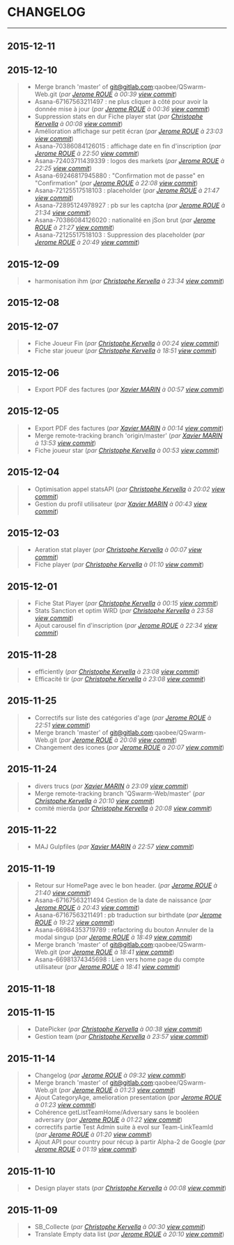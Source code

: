 # CHANGELOG
---

## 2015-12-11

## 2015-12-10
> + Merge branch 'master' of git@gitlab.com:qaobee/QSwarm-Web.git (*par [Jerome ROUE](jerome.roue@gmail.com) à 00:39 [view commit](https://gitlab.com/qaobee/qaobee-swarn/commit/15944e541bfd389f442e4e010c74398f05b443c2)*)
> + Asana-67167563211497 : ne plus cliquer à côté pour avoir la donnée mise à jour (*par [Jerome ROUE](jerome.roue@gmail.com) à 00:36 [view commit](https://gitlab.com/qaobee/qaobee-swarn/commit/137a7e89a6ed572566414dfc525c4c3bc5f82a19)*)
> + Suppression stats en dur Fiche player stat (*par [Christophe Kervella](ch.kervella@gmail.com) à 00:08 [view commit](https://gitlab.com/qaobee/qaobee-swarn/commit/e728ee2f76feea7435bfeff4f0518fa98f97ec4f)*)
> + Amélioration affichage sur petit écran (*par [Jerome ROUE](jerome.roue@gmail.com) à 23:03 [view commit](https://gitlab.com/qaobee/qaobee-swarn/commit/a48179401904b8048e9133527c8c11c993d43d39)*)
> + Asana-70386084126015 : affichage date en fin d'inscription (*par [Jerome ROUE](jerome.roue@gmail.com) à 22:50 [view commit](https://gitlab.com/qaobee/qaobee-swarn/commit/f833ee771d4cfb5c6c13e42173d64d1098371f2d)*)
> + Asana-72403711439339 : logos des markets (*par [Jerome ROUE](jerome.roue@gmail.com) à 22:25 [view commit](https://gitlab.com/qaobee/qaobee-swarn/commit/6c3c5d9a4934e118990162ca45145b4de7ec7735)*)
> + Asana-69246817945880 : "Confirmation mot de passe" en "Confirmation" (*par [Jerome ROUE](jerome.roue@gmail.com) à 22:08 [view commit](https://gitlab.com/qaobee/qaobee-swarn/commit/6b979ad06fdefe58cb2e6310a05ad5758eb833ba)*)
> + Asana-72125517518103 : placeholder (*par [Jerome ROUE](jerome.roue@gmail.com) à 21:47 [view commit](https://gitlab.com/qaobee/qaobee-swarn/commit/4520269b75d1e571fe63e2ca49e246e097464c5d)*)
> + Asana-72895124978927 : pb sur les captcha (*par [Jerome ROUE](jerome.roue@gmail.com) à 21:34 [view commit](https://gitlab.com/qaobee/qaobee-swarn/commit/7017ff3c34c7e0846a8d176ee7ba7366d5e82f49)*)
> + Asana-70386084126020 : nationalité en jSon brut (*par [Jerome ROUE](jerome.roue@gmail.com) à 21:27 [view commit](https://gitlab.com/qaobee/qaobee-swarn/commit/9dc48da9c51576007f2b9196d85478ac2b45df4d)*)
> + Asana-72125517518103 : Suppression des placeholder (*par [Jerome ROUE](jerome.roue@gmail.com) à 20:49 [view commit](https://gitlab.com/qaobee/qaobee-swarn/commit/00726aaf482de92fce0445c8ce8979e9a4520a1d)*)

## 2015-12-09
> + harmonisation ihm (*par [Christophe Kervella](ch.kervella@gmail.com) à 23:34 [view commit](https://gitlab.com/qaobee/qaobee-swarn/commit/61f39e0f957c362b8259b4f3b210a710a2e3fa07)*)

## 2015-12-08

## 2015-12-07
> + Fiche Joueur Fin (*par [Christophe Kervella](ch.kervella@gmail.com) à 00:24 [view commit](https://gitlab.com/qaobee/qaobee-swarn/commit/5818fb07946ec15ef53ccbdf2a8204124f9b0300)*)
> + Fiche star joueur (*par [Christophe Kervella](ch.kervella@gmail.com) à 18:51 [view commit](https://gitlab.com/qaobee/qaobee-swarn/commit/68c21a5647a059d2b926a053416371c70c1637b9)*)

## 2015-12-06
> + Export PDF des factures (*par [Xavier MARIN](marin.xavier@gmail.com) à 00:57 [view commit](https://gitlab.com/qaobee/qaobee-swarn/commit/a3837d062cb9e3663add8e90aaa0827fe00ee700)*)

## 2015-12-05
> + Export PDF des factures (*par [Xavier MARIN](marin.xavier@gmail.com) à 00:14 [view commit](https://gitlab.com/qaobee/qaobee-swarn/commit/f8a6c27db78055ecf8ee8672a918d7b20a54a4b5)*)
> + Merge remote-tracking branch 'origin/master' (*par [Xavier MARIN](marin.xavier@gmail.com) à 13:53 [view commit](https://gitlab.com/qaobee/qaobee-swarn/commit/f02ed3ee87058d97661bbd3a5b16920acdbd3ba9)*)
> + Fiche joueur star (*par [Christophe Kervella](ch.kervella@gmail.com) à 00:53 [view commit](https://gitlab.com/qaobee/qaobee-swarn/commit/93dad39cbb368da2c1a7acd513245d4e0a5be259)*)

## 2015-12-04
> + Optimisation appel statsAPI (*par [Christophe Kervella](ch.kervella@gmail.com) à 20:02 [view commit](https://gitlab.com/qaobee/qaobee-swarn/commit/1e388fec41640d3b64b83553a1101469b7477178)*)
> + Gestion du profil utilisateur (*par [Xavier MARIN](marin.xavier@gmail.com) à 00:43 [view commit](https://gitlab.com/qaobee/qaobee-swarn/commit/3dd907e680c0466fe87057eee310c15f206b141e)*)

## 2015-12-03
> + Aeration stat player (*par [Christophe Kervella](ch.kervella@gmail.com) à 00:07 [view commit](https://gitlab.com/qaobee/qaobee-swarn/commit/1017a573358b3cb017caee9f72f468555922c6f1)*)
> + Fiche player (*par [Christophe Kervella](ch.kervella@gmail.com) à 01:10 [view commit](https://gitlab.com/qaobee/qaobee-swarn/commit/23e310669c20273a1e866a31d282f6d0e516e76a)*)

## 2015-12-01
> + Fiche Stat Player (*par [Christophe Kervella](ch.kervella@gmail.com) à 00:15 [view commit](https://gitlab.com/qaobee/qaobee-swarn/commit/47fcb82c7781c080109ff54363c494e5268b2f78)*)
> + Stats Sanction et optim WRD (*par [Christophe Kervella](ch.kervella@gmail.com) à 23:58 [view commit](https://gitlab.com/qaobee/qaobee-swarn/commit/637d416b7d158399ac2787fe812b632a4254fb57)*)
> + Ajout carousel fin d'inscription (*par [Jerome ROUE](jerome.roue@gmail.com) à 22:34 [view commit](https://gitlab.com/qaobee/qaobee-swarn/commit/9fcb57ddcd15e5d424845d795c9cea5dee77002f)*)

## 2015-11-28
> + efficiently (*par [Christophe Kervella](ch.kervella@gmail.com) à 23:08 [view commit](https://gitlab.com/qaobee/qaobee-swarn/commit/e6692f27d83c6aa0b09cb3e2fad3bf24c27acfca)*)
> + Efficacité tir (*par [Christophe Kervella](ch.kervella@gmail.com) à 23:08 [view commit](https://gitlab.com/qaobee/qaobee-swarn/commit/55ca86fabb96da5693a386ccd0717ddf7f528518)*)

## 2015-11-25
> + Correctifs sur liste des catégories d'age (*par [Jerome ROUE](jerome.roue@gmail.com) à 22:51 [view commit](https://gitlab.com/qaobee/qaobee-swarn/commit/9cde8c116b25f3443dc815333e824eddf17332ac)*)
> + Merge branch 'master' of git@gitlab.com:qaobee/QSwarm-Web.git (*par [Jerome ROUE](jerome.roue@gmail.com) à 20:08 [view commit](https://gitlab.com/qaobee/qaobee-swarn/commit/a40ba9299ff58d9b44d39b466804d2d18395435d)*)
> + Changement des icones (*par [Jerome ROUE](jerome.roue@gmail.com) à 20:07 [view commit](https://gitlab.com/qaobee/qaobee-swarn/commit/710378595104bbef3ce1432f70f654982c63e36a)*)

## 2015-11-24
> + divers trucs (*par [Xavier MARIN](marin.xavier@gmail.com) à 23:09 [view commit](https://gitlab.com/qaobee/qaobee-swarn/commit/d7763e2a400158195cfd1c4c6d601defbe8370ea)*)
> + Merge remote-tracking branch 'QSwarm-Web/master' (*par [Christophe Kervella](ch.kervella@gmail.com) à 20:10 [view commit](https://gitlab.com/qaobee/qaobee-swarn/commit/b34ffb6c04f6841f44a8a0b6cf6a3a5c1d54ac55)*)
> + comité mierda (*par [Christophe Kervella](ch.kervella@gmail.com) à 20:08 [view commit](https://gitlab.com/qaobee/qaobee-swarn/commit/f6193b7cd4861260a64ad4be9bc56d82fe31b902)*)

## 2015-11-22
> + MAJ Gulpfiles (*par [Xavier MARIN](marin.xavier@gmail.com) à 22:57 [view commit](https://gitlab.com/qaobee/qaobee-swarn/commit/56bfa9b6872121fac02803a5c72de78e5d87e997)*)

## 2015-11-19
> + Retour sur HomePage avec le bon header. (*par [Jerome ROUE](jerome.roue@gmail.com) à 21:40 [view commit](https://gitlab.com/qaobee/qaobee-swarn/commit/cf3374ed9ec7dffc5763683623da89db6bd5e47b)*)
> + Asana-67167563211494 Gestion de la date de naissance (*par [Jerome ROUE](jerome.roue@gmail.com) à 20:43 [view commit](https://gitlab.com/qaobee/qaobee-swarn/commit/d57478f9322d780fb14a3588cf5e2917fec6e0a1)*)
> + Asana-67167563211491 : pb traduction sur birthdate (*par [Jerome ROUE](jerome.roue@gmail.com) à 19:22 [view commit](https://gitlab.com/qaobee/qaobee-swarn/commit/e0e0dc5e2bf2df83bd8cd5f621e5091a66b973c3)*)
> + Asana-66984353719789 : refactoring du bouton Annuler de la modal singup (*par [Jerome ROUE](jerome.roue@gmail.com) à 18:49 [view commit](https://gitlab.com/qaobee/qaobee-swarn/commit/014e61da149dbe880a14670c93b55e3a40bad019)*)
> + Merge branch 'master' of git@gitlab.com:qaobee/QSwarm-Web.git (*par [Jerome ROUE](jerome.roue@gmail.com) à 18:41 [view commit](https://gitlab.com/qaobee/qaobee-swarn/commit/68cd59530ad89d00bea4f8f84013f84177d9cca0)*)
> + Asana-66981374345698 : Lien vers home page du compte utilisateur (*par [Jerome ROUE](jerome.roue@gmail.com) à 18:41 [view commit](https://gitlab.com/qaobee/qaobee-swarn/commit/7e9edff6066fb0475df526d3bb0f15e7b6dbe4da)*)

## 2015-11-18

## 2015-11-15
> + DatePicker (*par [Christophe Kervella](ch.kervella@gmail.com) à 00:38 [view commit](https://gitlab.com/qaobee/qaobee-swarn/commit/e6fdd7e520abd194726fb02c92a1f0bca8c206c5)*)
> + Gestion team (*par [Christophe Kervella](ch.kervella@gmail.com) à 23:57 [view commit](https://gitlab.com/qaobee/qaobee-swarn/commit/6755762548fc11d80386caa4dfb644cd84e2e5de)*)

## 2015-11-14
> + Changelog (*par [Jerome ROUE](jerome.roue@gmail.com) à 09:32 [view commit](https://gitlab.com/qaobee/qaobee-swarn/commit/4e97e8c33e74f6507efb1cba888f1687e87566dc)*)
> + Merge branch 'master' of git@gitlab.com:qaobee/QSwarm-Web.git (*par [Jerome ROUE](jerome.roue@gmail.com) à 01:23 [view commit](https://gitlab.com/qaobee/qaobee-swarn/commit/427f3c0c1e9e94db865d3e0b855fc1b5ae00b015)*)
> + Ajout CategoryAge, amelioration presentation (*par [Jerome ROUE](jerome.roue@gmail.com) à 01:23 [view commit](https://gitlab.com/qaobee/qaobee-swarn/commit/03d70ffa4410664c015d785070c113eba07e1a8c)*)
> + Cohérence getListTeamHome/Adversary sans le booléen adversary (*par [Jerome ROUE](jerome.roue@gmail.com) à 01:22 [view commit](https://gitlab.com/qaobee/qaobee-swarn/commit/181a73b8c691e4f0cfdb1d95afcc18fbfc6348c4)*)
> + correctifs partie Test Admin suite à evol sur Team-LinkTeamId (*par [Jerome ROUE](jerome.roue@gmail.com) à 01:20 [view commit](https://gitlab.com/qaobee/qaobee-swarn/commit/39dbf860d29d1897b20654f1fe925c9d220e5e37)*)
> + Ajout API pour country pour récup à partir Alpha-2 de Google (*par [Jerome ROUE](jerome.roue@gmail.com) à 01:19 [view commit](https://gitlab.com/qaobee/qaobee-swarn/commit/f680f8b6f7d589afc422c8dd8024c37dc26e7475)*)

## 2015-11-10
> + Design player stats (*par [Christophe Kervella](ch.kervella@gmail.com) à 00:08 [view commit](https://gitlab.com/qaobee/qaobee-swarn/commit/e35056fdc019fe2f17941c46bfe9aaf748b5b4cd)*)

## 2015-11-09
> + SB_Collecte (*par [Christophe Kervella](ch.kervella@gmail.com) à 00:30 [view commit](https://gitlab.com/qaobee/qaobee-swarn/commit/b7bfecd1a37dabb3a85cf894b10c444ef764031c)*)
> + Translate Empty data list (*par [Jerome ROUE](jerome.roue@gmail.com) à 20:10 [view commit](https://gitlab.com/qaobee/qaobee-swarn/commit/dab3e6d6c509d2c27ab41af3a2e0d3530fa6fc2a)*)
